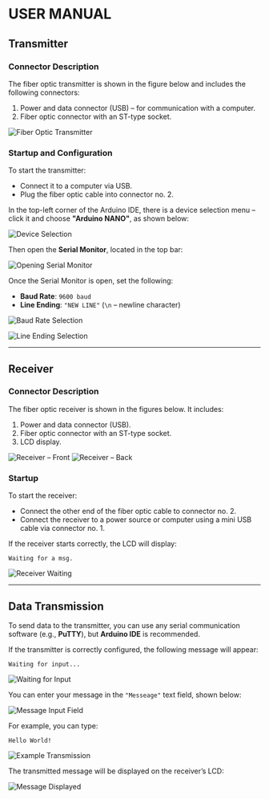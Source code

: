 # USER MANUAL

## Transmitter

### Connector Description

The fiber optic transmitter is shown in the figure below and includes the following connectors:

1. Power and data connector (USB) – for communication with a computer.  
2. Fiber optic connector with an ST-type socket.

![Fiber Optic Transmitter](Obsluga_folder/Nadajnik%201.jpeg)

### Startup and Configuration

To start the transmitter:

- Connect it to a computer via USB.
- Plug the fiber optic cable into connector no. 2.

In the top-left corner of the Arduino IDE, there is a device selection menu – click it and choose **"Arduino NANO"**, as shown below:

![Device Selection](Obsluga_folder/ide1.png)

Then open the **Serial Monitor**, located in the top bar:

![Opening Serial Monitor](Obsluga_folder/IDE2.png)

Once the Serial Monitor is open, set the following:

- **Baud Rate**: `9600 baud`  
- **Line Ending**: `"NEW LINE"` (`\n` – newline character)

![Baud Rate Selection](Obsluga_folder/IDE3.png)

![Line Ending Selection](Obsluga_folder/ide5.png)

---

## Receiver

### Connector Description

The fiber optic receiver is shown in the figures below. It includes:

1. Power and data connector (USB).
2. Fiber optic connector with an ST-type socket.
3. LCD display.

![Receiver – Front](Obsluga_folder/Odbiornik1.jpeg) ![Receiver – Back](Obsluga_folder/Odbiornik2.jpeg)

### Startup

To start the receiver:

- Connect the other end of the fiber optic cable to connector no. 2.
- Connect the receiver to a power source or computer using a mini USB cable via connector no. 1.

If the receiver starts correctly, the LCD will display:

```
Waiting for a msg.
```

![Receiver Waiting](Obsluga_folder/LCD-1.jpeg)

---

## Data Transmission

To send data to the transmitter, you can use any serial communication software (e.g., **PuTTY**), but **Arduino IDE** is recommended.

If the transmitter is correctly configured, the following message will appear:

```
Waiting for input...
```

![Waiting for Input](Obsluga_folder/ide4.png)

You can enter your message in the `"Messeage"` text field, shown below:

![Message Input Field](Obsluga_folder/Messeage.png)

For example, you can type:

```
Hello World!
```

![Example Transmission](Obsluga_folder/hello.png)

The transmitted message will be displayed on the receiver’s LCD:

![Message Displayed](Obsluga_folder/LCD-2.jpeg)
